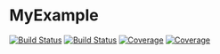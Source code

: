 # MyExample

[![Build Status](https://travis-ci.com/filippigianluca/MyExample.jl.svg?branch=master)](https://travis-ci.com/filippigianluca/MyExample.jl)
[![Build Status](https://ci.appveyor.com/api/projects/status/github/filippigianluca/MyExample.jl?svg=true)](https://ci.appveyor.com/project/filippigianluca/MyExample-jl)
[![Coverage](https://codecov.io/gh/filippigianluca/MyExample.jl/branch/master/graph/badge.svg)](https://codecov.io/gh/filippigianluca/MyExample.jl)
[![Coverage](https://coveralls.io/repos/github/filippigianluca/MyExample.jl/badge.svg?branch=master)](https://coveralls.io/github/filippigianluca/MyExample.jl?branch=master)
